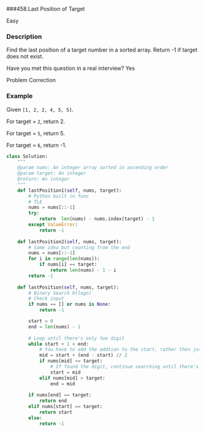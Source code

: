 

###458.Last Position of Target

Easy

### Description

Find the last position of a target number in a sorted array. Return -1 if target does not exist.

Have you met this question in a real interview?  Yes

Problem Correction

### Example

Given `[1, 2, 2, 4, 5, 5]`.

For target = `2`, return 2.

For target = `5`, return 5.

For target = `6`, return -1.



```python
class Solution:
    """
    @param nums: An integer array sorted in ascending order
    @param target: An integer
    @return: An integer
    """
    def lastPosition1(self, nums, target):
        # Python built in func
        # TLE
        nums = nums[::-1]
        try:
            return  len(nums) - nums.index(target) - 1
        except ValueError:
            return -1
            
    def lastPosition2(self, nums, target):
        # Same idea but counting from the end
        nums = nums[::-1]
        for i in range(len(nums)):
            if nums[i] == target:
                return len(nums) - 1 - i
        return -1
        
    def lastPosition(self, nums, target):
        # Binary Search O(logn)
        # Check input
        if nums == [] or nums is None:
            return -1

        start = 0
        end = len(nums) - 1
        
        # Loop until there's only two digit
        while start + 1 < end:
            # You have to add the addtion to the start, rather then just (end-start)/2
            mid = start + (end - start) // 2
            if nums[mid] <= target:
                # If found the digit, continue searching until there's two left
                start = mid
            elif nums[mid] > target:
                end = mid
        
        if nums[end] == target:
            return end
        elif nums[start] == target:
            return start
        else:
            return -1
            
```

